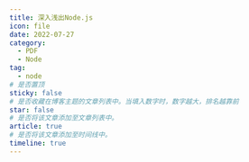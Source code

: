 ```yaml
---
title: 深入浅出Node.js
icon: file
date: 2022-07-27
category:
  - PDF
  - Node
tag:
  - node
# 是否置顶
sticky: false
# 是否收藏在博客主题的文章列表中。当填入数字时，数字越大，排名越靠前
star: false
# 是否将该文章添加至文章列表中。
article: true
# 是否将该文章添加至时间线中。
timeline: true
---
```

<CountView></CountView>
<!-- more -->

<PDF url="https://lc-gluttony.s3.amazonaws.com/LfQUMiHwWA4l/tNunEsN5GnijilDy3SS4ij4KB7uxrxuH/%E6%B7%B1%E5%85%A5%E6%B5%85%E5%87%BANode.js.pdf"   />